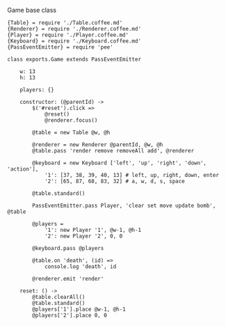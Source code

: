 Game base class

	{Table} = require './Table.coffee.md'
	{Renderer} = require './Renderer.coffee.md'
	{Player} = require './Player.coffee.md'
	{Keyboard} = require './Keyboard.coffee.md'
	{PassEventEmitter} = require 'pee'

	class exports.Game extends PassEventEmitter

		w: 13
		h: 13

		players: {}

		constructor: (@parentId) ->
			$('#reset').click =>
				@reset()
				@renderer.focus()

			@table = new Table @w, @h

			@renderer = new Renderer @parentId, @w, @h
			@table.pass 'render remove removeAll add', @renderer

			@keyboard = new Keyboard ['left', 'up', 'right', 'down', 'action'],
				'1': [37, 38, 39, 40, 13] # left, up, right, down, enter
				'2': [65, 87, 68, 83, 32] # a, w, d, s, space

			@table.standard()

			PassEventEmitter.pass Player, 'clear set move update bomb', @table

			@players =
				'1': new Player '1', @w-1, @h-1
				'2': new Player '2', 0, 0

			@keyboard.pass @players

			@table.on 'death', (id) =>
				console.log 'death', id

			@renderer.emit 'render'

		reset: () ->
			@table.clearAll()
			@table.standard()
			@players['1'].place @w-1, @h-1
			@players['2'].place 0, 0
